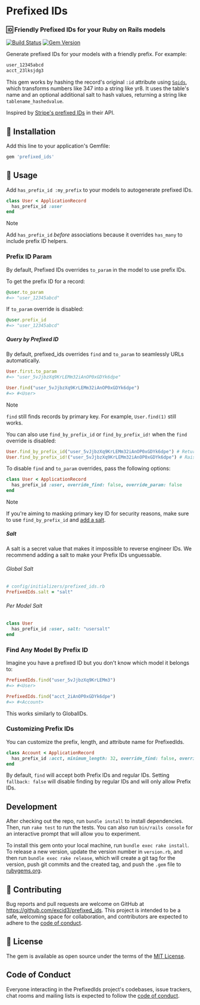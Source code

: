 <p align="center">
  <h1>Prefixed IDs</h1>
</p>

### 🆔 Friendly Prefixed IDs for your Ruby on Rails models

[![Build Status](https://github.com/excid3/prefixed_ids/workflows/Tests/badge.svg)](https://github.com/excid3/prefixed_ids/actions) [![Gem Version](https://badge.fury.io/rb/prefixed_ids.svg)](https://badge.fury.io/rb/prefixed_ids)

Generate prefixed IDs for your models with a friendly prefix. For example:

```ruby
user_12345abcd
acct_23lksjdg3
```

This gem works by hashing the record's original `:id` attribute using [`Sqids`](https://sqids.org/ruby/), which transforms numbers like 347 into a string like yr8. It uses the table's name and an optional additional salt to hash values, returning a string like `tablename_hashedvalue`.

Inspired by [Stripe's prefixed IDs](https://stripe.com/docs/api) in their API.

## 🚀 Installation

Add this line to your application's Gemfile:

```ruby
gem 'prefixed_ids'
```

## 📝 Usage

Add `has_prefix_id :my_prefix` to your models to autogenerate prefixed IDs.

```ruby
class User < ApplicationRecord
  has_prefix_id :user
end
```

> [!NOTE]
> Add `has_prefix_id` _before_ associations because it overrides `has_many` to include prefix ID helpers.

### Prefix ID Param

By default, Prefixed IDs overrides `to_param` in the model to use prefix IDs.

To get the prefix ID for a record:

```ruby
@user.to_param
#=> "user_12345abcd"
```

If `to_param` override is disabled:

```ruby
@user.prefix_id
#=> "user_12345abcd"
```

##### Query by Prefixed ID

By default, prefixed_ids overrides `find` and `to_param` to seamlessly URLs automatically.

```ruby
User.first.to_param
#=> "user_5vJjbzXq9KrLEMm32iAnOP0xGDYk6dpe"

User.find("user_5vJjbzXq9KrLEMm32iAnOP0xGDYk6dpe")
#=> #<User>
```

> [!NOTE]
> `find` still finds records by primary key. For example, `User.find(1)` still works.

You can also use `find_by_prefix_id` or `find_by_prefix_id!` when the `find` override is disabled:

```ruby
User.find_by_prefix_id("user_5vJjbzXq9KrLEMm32iAnOP0xGDYk6dpe") # Returns a User or nil
User.find_by_prefix_id!("user_5vJjbzXq9KrLEMm32iAnOP0xGDYk6dpe") # Raises an exception if not found
```

To disable `find` and `to_param` overrides, pass the following options:

```ruby
class User < ApplicationRecord
  has_prefix_id :user, override_find: false, override_param: false
end
```

> [!NOTE]
> If you're aiming to masking primary key ID for security reasons, make sure to use `find_by_prefix_id` and [add a salt](#salt).

##### Salt

A salt is a secret value that makes it impossible to reverse engineer IDs. We recommend adding a salt to make your Prefix IDs unguessable.

###### Global Salt

```ruby
# config/initializers/prefixed_ids.rb
PrefixedIds.salt = "salt"
```

###### Per Model Salt

```ruby
class User
  has_prefix_id :user, salt: "usersalt"
end
```

### Find Any Model By Prefix ID

Imagine you have a prefixed ID but you don't know which model it belongs to:

```ruby
PrefixedIds.find("user_5vJjbzXq9KrLEMm3")
#=> #<User>

PrefixedIds.find("acct_2iAnOP0xGDYk6dpe")
#=> #<Account>
```

This works similarly to GlobalIDs.

### Customizing Prefix IDs

You can customize the prefix, length, and attribute name for PrefixedIds.

```ruby
class Account < ApplicationRecord
  has_prefix_id :acct, minimum_length: 32, override_find: false, override_param: false, salt: "", fallback: false
end
```

By default, `find` will accept both Prefix IDs and regular IDs. Setting `fallback: false` will disable finding by regular IDs and will only allow Prefix IDs.

## Development

After checking out the repo, run `bundle install` to install dependencies. Then, run `rake test` to run the tests. You can also run `bin/rails console` for an interactive prompt that will allow you to experiment.

To install this gem onto your local machine, run `bundle exec rake install`. To release a new version, update the version number in `version.rb`, and then run `bundle exec rake release`, which will create a git tag for the version, push git commits and the created tag, and push the `.gem` file to [rubygems.org](https://rubygems.org).

## 🙏 Contributing

Bug reports and pull requests are welcome on GitHub at https://github.com/excid3/prefixed_ids. This project is intended to be a safe, welcoming space for collaboration, and contributors are expected to adhere to the [code of conduct](https://github.com/[USERNAME]/prefixed_ids/blob/master/CODE_OF_CONDUCT.md).

## 📝 License

The gem is available as open source under the terms of the [MIT License](https://opensource.org/licenses/MIT).

## Code of Conduct

Everyone interacting in the PrefixedIds project's codebases, issue trackers, chat rooms and mailing lists is expected to follow the [code of conduct](https://github.com/[USERNAME]/prefixed_ids/blob/master/CODE_OF_CONDUCT.md).
